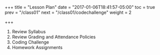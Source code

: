 +++
title = "Lesson Plan"
date = "2017-01-06T18:41:57-05:00"
toc = true
prev = "/class01"
next = "/class01/codechallenge"
weight = 2

+++

1.  Review Syllabus
2.  Review Grading and Attendance Policies
3.  Coding Challenge
4.  Homework Assignments
